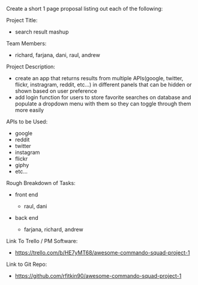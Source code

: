 Create a short 1 page proposal listing out each of the following:

Project Title:
* search result mashup

Team Members:
* richard, farjana, dani, raul, andrew

Project Description:
* create an app that returns results from multiple APIs(google, twitter, flickr, instragram, reddit, etc...) in different panels
that can be hidden or shown based on user preference
* add login function for users to store favorite searches on database and populate a dropdown menu with them so they can toggle
through them more easily

APIs to be Used:
* google
* reddit
* twitter
* instagram
* flickr
* giphy
* etc...

Rough Breakdown of Tasks:
* front end
    * raul, dani

* back end
    * farjana, richard, andrew

Link To Trello / PM Software:
* https://trello.com/b/HE7yMT68/awesome-commando-squad-project-1

Link to Git Repo:
* https://github.com/rfitkin90/awesome-commando-squad-project-1